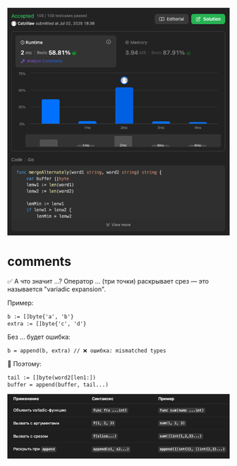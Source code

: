![Alt text](img/image.png)

# comments

✅ А что значит ...?
Оператор ... (три точки) раскрывает срез — это называется "variadic expansion".

Пример:
```
b := []byte{'a', 'b'}
extra := []byte{'c', 'd'}
```
Без ... будет ошибка:
```
b = append(b, extra) // ❌ ошибка: mismatched types
```
🔁 Поэтому:
```
tail := []byte(word2[len1:])
buffer = append(buffer, tail...)
```
![Alt text](img/image1.png)